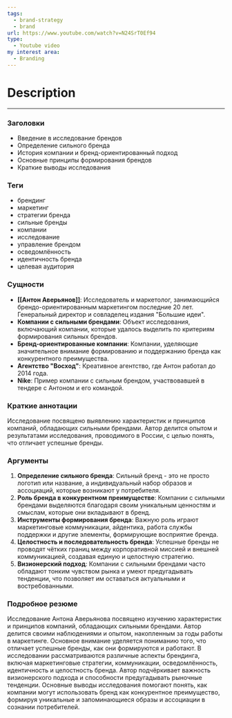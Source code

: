 ```yaml
---
tags:
  - brand-strategy
  - brand
url: https://www.youtube.com/watch?v=N24SrT0Ef94
type:
  - Youtube video
my interest area:
  - Branding
---
```

# Description
---

### Заголовки

- Введение в исследование брендов
- Определение сильного бренда
- История компании и бренд-ориентированный подход
- Основные принципы формирования брендов
- Краткие выводы исследования

### Теги

- брендинг
- маркетинг
- стратегии бренда
- сильные бренды
- компании
- исследование
- управление брендом
- осведомлённость
- идентичность бренда
- целевая аудитория

### Сущности

- **[[Антон Аверьянов]]**: Исследователь и маркетолог, занимающийся брендо-ориентированным маркетингом последние 20 лет. Генеральный директор и совладелец издания "Большие идеи".
- **Компании с сильными брендами**: Объект исследования, включающий компании, которые удалось выделить по критериям формирования сильных брендов.
- **Бренд-ориентированные компании**: Компании, уделяющие значительное внимание формированию и поддержанию бренда как конкурентного преимущества.
- **Агентство "Восход"**: Креативное агентство, где Антон работал до 2014 года.
- **Nike**: Пример компании с сильным брендом, участвовавшей в тендере с Антоном и его командой.

### Краткие аннотации

Исследование посвящено выявлению характеристик и принципов компаний, обладающих сильными брендами. Автор делится опытом и результатами исследования, проводимого в России, с целью понять, что отличает успешные бренды.

### Аргументы

1. **Определение сильного бренда**: Сильный бренд - это не просто логотип или название, а индивидуальный набор образов и ассоциаций, которые возникают у потребителя.
2. **Роль бренда в конкурентном преимуществе**: Компании с сильными брендами выделяются благодаря своим уникальным ценностям и смыслам, которые они вкладывают в бренд.
3. **Инструменты формирования бренда**: Важную роль играют маркетинговые коммуникации, айдентика, работа службы поддержки и другие элементы, формирующие восприятие бренда.
4. **Целостность и последовательность бренда**: Успешные бренды не проводят чётких границ между корпоративной миссией и внешней коммуникацией, создавая единую и целостную стратегию.
5. **Визионерский подход**: Компании с сильными брендами часто обладают тонким чувством рынка и умеют предугадывать тенденции, что позволяет им оставаться актуальными и востребованными.

### Подробное резюме

Исследование Антона Аверьянова посвящено изучению характеристик и принципов компаний, обладающих сильными брендами. Автор делится своими наблюдениями и опытом, накопленным за годы работы в маркетинге. Основное внимание уделяется пониманию того, что отличает успешные бренды, как они формируются и работают. В исследовании рассматриваются различные аспекты брендинга, включая маркетинговые стратегии, коммуникации, осведомлённость, идентичность и целостность бренда. Автор подчёркивает важность визионерского подхода и способности предугадывать рыночные тенденции. Основные выводы исследования помогают понять, как компании могут использовать бренд как конкурентное преимущество, формируя уникальные и запоминающиеся образы и ассоциации в сознании потребителей. ​​